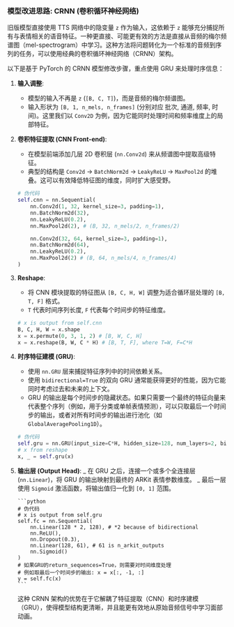 ### 模型改进思路: CRNN (卷积循环神经网络)

旧版模型直接使用 TTS 网络中的隐变量 `z` 作为输入，这依赖于 `z` 能够充分捕捉所有与表情相关的语音特征。一种更直接、可能更有效的方法是直接从音频的梅尔频谱图（mel-spectrogram）中学习。这种方法将问题转化为一个标准的音频到序列的任务，可以使用经典的卷积循环神经网络（CRNN）架构。

以下是基于 PyTorch 的 CRNN 模型修改步骤，重点使用 GRU 来处理时序信息：

1.  **输入调整**:

    - 模型的输入不再是 `z` (`[B, C, T]`)，而是音频的梅尔频谱图。
    - 输入形状为 `[B, 1, n_mels, n_frames]` (分别对应 批次, 通道, 频率, 时间)。这里我们以 `Conv2D` 为例，因为它能同时处理时间和频率维度上的局部特征。

2.  **卷积特征提取 (CNN Front-end)**:

    - 在模型前端添加几层 2D 卷积层 (`nn.Conv2d`) 来从频谱图中提取高级特征。
    - 典型的结构是 `Conv2d` -> `BatchNorm2d` -> `LeakyReLU` -> `MaxPool2d` 的堆叠。这可以有效降低特征图的维度，同时扩大感受野。

    ```python
    # 伪代码
    self.cnn = nn.Sequential(
        nn.Conv2d(1, 32, kernel_size=3, padding=1),
        nn.BatchNorm2d(32),
        nn.LeakyReLU(0.2),
        nn.MaxPool2d(2), # (B, 32, n_mels/2, n_frames/2)

        nn.Conv2d(32, 64, kernel_size=3, padding=1),
        nn.BatchNorm2d(64),
        nn.LeakyReLU(0.2),
        nn.MaxPool2d(2) # (B, 64, n_mels/4, n_frames/4)
    )
    ```

3.  **Reshape**:

    - 将 CNN 模块提取的特征图从 `[B, C, H, W]` 调整为适合循环层处理的 `[B, T, F]` 格式。
    - `T` 代表时间序列长度, `F` 代表每个时间步的特征维度。

    ```python
    # x is output from self.cnn
    B, C, H, W = x.shape
    x = x.permute(0, 3, 1, 2) # [B, W, C, H]
    x = x.reshape(B, W, C * H) # [B, T, F], where T=W, F=C*H
    ```

4.  **时序特征建模 (GRU)**:

    - 使用 `nn.GRU` 层来捕捉特征序列中的时间依赖关系。
    - 使用 `bidirectional=True` 的双向 GRU 通常能获得更好的性能，因为它能同时考虑过去和未来的上下文。
    - GRU 的输出是每个时间步的隐藏状态。如果只需要一个最终的特征向量来代表整个序列（例如，用于分类或单帧表情预测），可以只取最后一个时间步的输出，或者对所有时间步的输出进行池化（如 `GlobalAveragePooling1D`）。

    ```python
    # 伪代码
    self.gru = nn.GRU(input_size=C*H, hidden_size=128, num_layers=2, bidirectional=True, batch_first=True)
    # x from reshape
    x, _ = self.gru(x)
    ```

5.  **输出层 (Output Head)**:
    _ 在 GRU 之后，连接一个或多个全连接层 (`nn.Linear`)，将 GRU 的输出映射到最终的 ARKit 表情参数维度。
    _ 最后一层使用 `Sigmoid` 激活函数，将输出值归一化到 `[0, 1]` 范围。

        ```python
        # 伪代码
        # x is output from self.gru
        self.fc = nn.Sequential(
            nn.Linear(128 * 2, 128), # *2 because of bidirectional
            nn.ReLU(),
            nn.Dropout(0.3),
            nn.Linear(128, 61), # 61 is n_arkit_outputs
            nn.Sigmoid()
        )
        # 如果GRU的return_sequences=True，则需要对时间维度处理
        # 例如取最后一个时间步的输出: x = x[:, -1, :]
        y = self.fc(x)
        ```

    这种 CRNN 架构的优势在于它解耦了特征提取（CNN）和时序建模（GRU），使得模型结构更清晰，并且能更有效地从原始音频信号中学习面部动画。
